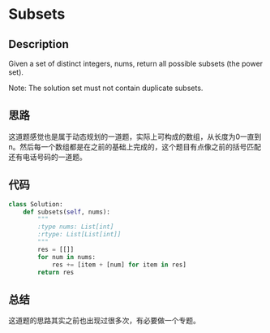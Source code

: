 # Subsets

## Description

Given a set of distinct integers, nums, return all possible subsets (the power set).

Note: The solution set must not contain duplicate subsets.

## 思路

这道题感觉也是属于动态规划的一道题，实际上可构成的数组，从长度为0一直到n。然后每一个数组都是在之前的基础上完成的，这个题目有点像之前的括号匹配还有电话号码的一道题。

## 代码

``` python
class Solution:
    def subsets(self, nums):
        """
        :type nums: List[int]
        :rtype: List[List[int]]
        """
        res = [[]]
        for num in nums:
            res += [item + [num] for item in res]
        return res
```

## 总结

这道题的思路其实之前也出现过很多次，有必要做一个专题。